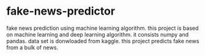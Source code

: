 # fake-news-predictor
fake news prediction using machine learning algorithm.
this project is based on machine learning and deep learning algorithm.
it consists numpy and pandas.
data set is donwloaded from kaggle.
this project predicts fake news from a bulk of news.
